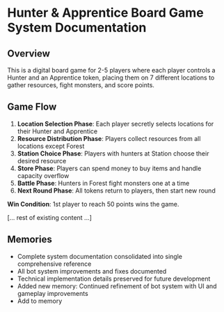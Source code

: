 # Hunter & Apprentice Board Game System Documentation

## Overview
This is a digital board game for 2-5 players where each player controls a Hunter and an Apprentice token, placing them on 7 different locations to gather resources, fight monsters, and score points.

## Game Flow
1. **Location Selection Phase**: Each player secretly selects locations for their Hunter and Apprentice
2. **Resource Distribution Phase**: Players collect resources from all locations except Forest
3. **Station Choice Phase**: Players with hunters at Station choose their desired resource
4. **Store Phase**: Players can spend money to buy items and handle capacity overflow
5. **Battle Phase**: Hunters in Forest fight monsters one at a time
6. **Next Round Phase**: All tokens return to players, then start new round

**Win Condition**: 1st player to reach 50 points wins the game.

[... rest of existing content ...]

## Memories
- Complete system documentation consolidated into single comprehensive reference
- All bot system improvements and fixes documented
- Technical implementation details preserved for future development
- Added new memory: Continued refinement of bot system with UI and gameplay improvements
- Add to memory